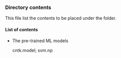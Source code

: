 ### Directory contents

This file list the contents to be placed under the folder.

#### List of contents

- The pre-trained ML models
  
  cntk.model;
  svm.np

